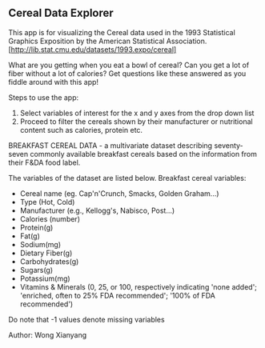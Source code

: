 ## Cereal Data Explorer 

This app is for visualizing the Cereal data used in the 1993 Statistical Graphics Exposition 
by the American Statistical Association. [http://lib.stat.cmu.edu/datasets/1993.expo/cereal]


What are you getting when you eat a bowl of cereal? 
Can you get a lot of fiber without a lot of calories? 
Get questions like these answered as you fiddle around with this app!


Steps to use the app:

1. Select variables of interest for the x and y axes from the drop down list
2. Proceed to filter the cereals shown by their manufacturer or nutritional content such as 
calories, protein etc.


BREAKFAST CEREAL DATA - a multivariate dataset describing seventy-seven commonly available breakfast cereals
based on the information from their F&DA food label. 

The variables of the dataset are listed below.
Breakfast cereal variables:
* Cereal name (eg. Cap'n'Crunch, Smacks, Golden Graham...)
* Type (Hot, Cold)
* Manufacturer (e.g., Kellogg's, Nabisco, Post...) 
* Calories (number) 
* Protein(g) 
* Fat(g) 
* Sodium(mg) 
* Dietary Fiber(g) 
* Carbohydrates(g) 
* Sugars(g)
* Potassium(mg)  
* Vitamins & Minerals (0, 25, or 100, respectively indicating 'none added'; 'enriched, often to 25% FDA recommended'; '100% of FDA recommended')


Do note that -1 values denote missing variables

Author: Wong Xianyang